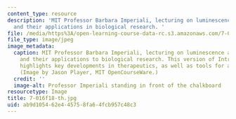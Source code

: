 ```yaml
---
content_type: resource
description: 'MIT Professor Barbara Imperiali, lecturing on luminescence and fluorescence
  and their applications in biological research. '
file: /media/https%3A/open-learning-course-data-rc.s3.amazonaws.com/7-016-introductory-biology-fall-2018/ab9d105462e445758fa64fcb957c48c3_7-016f18-th.jpg
file_type: image/jpeg
image_metadata:
  caption: MIT Professor Barbara Imperiali, lecturing on luminescence and fluorescence
    and their applications to biological research. This version of Introductory Biology
    highlights key developments in therapeutics, as well as tools for advancing research.
    (Image by Jason Player, MIT OpenCourseWare.)
  credit: ''
  image-alt: Professor Imperiali standing in front of the chalkboard
resourcetype: Image
title: 7-016f18-th.jpg
uid: ab9d1054-62e4-4575-8fa6-4fcb957c48c3
---
```

